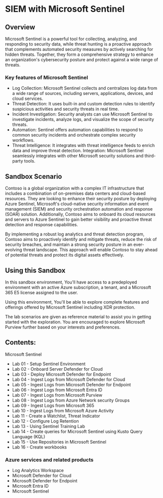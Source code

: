 # SIEM with Microsoft Sentinel 

## Overview

Microsoft Sentinel is a powerful tool for collecting, analyzing, and responding to security data, while threat hunting is a proactive approach that complements automated security measures by actively searching for hidden threats. Together, they form a comprehensive strategy to enhance an organization's cybersecurity posture and protect against a wide range of threats.

### Key features of Microsoft Sentinel

- Log Collection: Microsoft Sentinel collects and centralizes log data from a wide range of sources, including servers, applications, devices, and cloud services.
- Threat Detection: It uses built-in and custom detection rules to identify suspicious activities and security threats in real time.
- Incident Investigation: Security analysts can use Microsoft Sentinel to investigate incidents, analyze logs, and visualize the scope of security threats.
- Automation: Sentinel offers automation capabilities to respond to common security incidents and orchestrate complex security workflows.
- Threat Intelligence: It integrates with threat intelligence feeds to enrich data and improve threat detection.
Integration: Microsoft Sentinel seamlessly integrates with other Microsoft security solutions and third-party tools.

## Sandbox Scenario
Contoso is a global organization with a complex IT infrastructure that includes a combination of on-premises data centers and cloud-based resources. They are looking to enhance their security posture by deploying Azure Sentinel, Microsoft's cloud-native security information and event management (SIEM) and security orchestration automation and response (SOAR) solution. Additionally, Contoso aims to onboard its cloud resources and servers to Azure Sentinel to gain better visibility and proactive threat detection and response capabilities.

By implementing a robust log analytics and threat detection program, Contoso aims to proactively identify and mitigate threats, reduce the risk of security breaches, and maintain a strong security posture in an ever-evolving threat landscape. This approach will enable Contoso to stay ahead of potential threats and protect its digital assets effectively.

## Using this Sandbox

In this sandbox environment, You'll have access to a predeployed environment with an active Azure subscription, a tenant, and a Microsoft 365 E5 license assigned to the user. 

Using this environment, You'll be able to explore complete features and offerings offered by Microsoft Sentinel including XDR protection.

The lab scenarios are given as reference material to assist you in getting started with the exploration. You are encouraged to explore Microsoft Purview further based on your interests and preferences.

## Contents:

Microsoft Sentinel

- Lab 01 - Setup Sentinel Environment
- Lab 02 - Onboard Server Defender for Cloud
- Lab 03 - Deploy Microsoft Defender for Endpoint
- Lab 04 - Ingest Logs from Microsoft Defender for Cloud
- Lab 05 - Ingest Logs from Microsoft Defender for Endpoint
- Lab 06 - Ingest Logs from Microsoft Entra ID
- Lab 07 - Ingest Logs from Microsoft Purview
- Lab 08 - Ingest Logs from Azure Network security Groups
- Lab 09 - Ingest Logs from Microsoft 365
- Lab 10 - Ingest Logs from Microsoft Azure Activity
- Lab 11 - Create a Watchlist, Threat Indicator
- Lab 12 - Configure Log Retention
- Lab 13 - Using Sentinel Training Lab
- Lab 14 - Create queries for Microsoft Sentinel using Kusto Query Language (KQL)
- Lab 15 - Use Repositories in Microsoft Sentinel
- Lab 16 - Create workbooks

### Azure services and related products

- Log Analytics Workspace
- Microsoft Defender for Cloud
- Microsoft Defender for Endpoint
- Microsoft Entra ID
- Microsoft Sentinel
